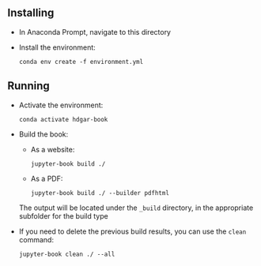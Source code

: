 ## Installing

* In Anaconda Prompt, navigate to this directory

* Install the environment:

  `conda env create -f environment.yml`

## Running

* Activate the environment:

  `conda activate hdgar-book`

* Build the book:

  * As a website:

    `jupyter-book build ./`

  * As a PDF:
  
    `jupyter-book build ./ --builder pdfhtml`

  The output will be located under the `_build` directory, in the appropriate subfolder for the build type

* If you need to delete the previous build results, you can use the `clean` command:

  `jupyter-book clean ./ --all`